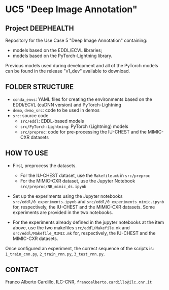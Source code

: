 
# UC5 "Deep Image Annotation"
## Project DEEPHEALTH

Repository for the Use Case 5 "Deep Image Annotation" containing:
- models based on the EDDL/ECVL libraries;
- models based on the PyTorch-Lightning library.

Previous models used during development and all of the PyTorch models can be found in the release "v1_dev" available to download.

## FOLDER STRUCTURE

- `conda_envs`: YAML files for creating the environments based on the EDDl/ECVL (cuDNN version) and PyTorch-Lightning
- `demo`, `demo_src`: code to be used in demos
- `src`: source code
    - `src/eddl`: EDDL-based models
    - `src/PyTorch-Lightning`: PyTorch (Lightning) models
    - `src/preproc`: code for pre-processing the IU-CHEST and the MIMIC-CXR datasets

## HOW TO USE
- First, preprocess the datasets. 
    - For the IU-CHEST dataset, use the `Makefile.mk` in `src/preproc`
    - For the MIMIC-CXR dataset, use the Jupyter Notebook `src/preproc/NB_mimic_ds.ipynb`

- Set up the experiments using the Jupyter notebooks `src/eddl/0_experiments.ipynb` and `src/eddl/0_experiments_mimic.ipynb` for, respectively, the IU-CHEST and the MIMIC-CXR datasets. Some experiments are provided in the two notebooks.

- For the experiments already defined in the jupyter notebooks at the item above, use the two makefiles `src/eddl/Makefile.mk` and `src/eddl/Makefile_MIMIC.mk` for, respectively, the IU-CHEST and the MIMIC-CXR datasets.

Once configured an experiment, the correct sequence of the scripts is: `1_train_cnn.py`, `2_train_rnn.py`, `3_test_rnn.py`. 


## CONTACT
Franco Alberto Cardillo, ILC-CNR, `francoalberto.cardillo@ilc.cnr.it`